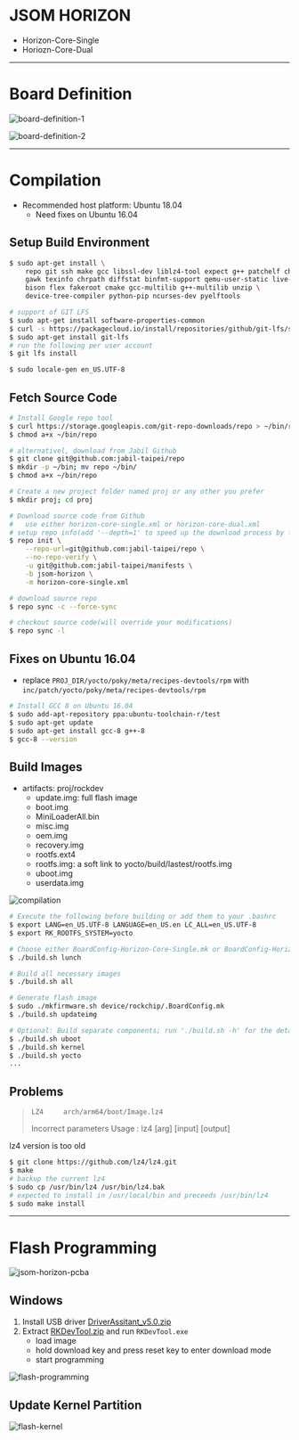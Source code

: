 # JSOM HORIZON

+ Horizon-Core-Single
+ Horiozn-Core-Dual

--------------------------------------------------------------------------------
# Board Definition

![board-definition-1](./inc/board-definition-1.png)

![board-definition-2](./inc/board-definition-2.png)

--------------------------------------------------------------------------------
# Compilation

+ Recommended host platform: Ubuntu 18.04
    + Need fixes on Ubuntu 16.04

## Setup Build Environment

```bash
$ sudo apt-get install \
    repo git ssh make gcc libssl-dev liblz4-tool expect g++ patchelf chrpath \
    gawk texinfo chrpath diffstat binfmt-support qemu-user-static live-build \
    bison flex fakeroot cmake gcc-multilib g++-multilib unzip \
    device-tree-compiler python-pip ncurses-dev pyelftools

# support of GIT LFS
$ sudo apt-get install software-properties-common
$ curl -s https://packagecloud.io/install/repositories/github/git-lfs/script.deb.sh | sudo bash
$ sudo apt-get install git-lfs
# run the following per user account
$ git lfs install

$ sudo locale-gen en_US.UTF-8
```

## Fetch Source Code

```bash
# Install Google repo tool
$ curl https://storage.googleapis.com/git-repo-downloads/repo > ~/bin/repo
$ chmod a+x ~/bin/repo

# alternativel, download from Jabil Github
$ git clone git@github.com:jabil-taipei/repo
$ mkdir -p ~/bin; mv repo ~/bin/
$ chmod a+x ~/bin/repo

# Create a new project folder named proj or any other you prefer
$ mkdir proj; cd proj

# Download source code from Github
#   use either horizon-core-single.xml or horizon-core-dual.xml
# setup repo info(add '--depth=1' to speed up the download process by fetching only the last commits)
$ repo init \
    --repo-url=git@github.com:jabil-taipei/repo \
    --no-repo-verify \
    -u git@github.com:jabil-taipei/manifests \
    -b jsom-horizon \
    -m horizon-core-single.xml

# download source repo
$ repo sync -c --force-sync

# checkout source code(will override your modifications)
$ repo sync -l
```

## Fixes on Ubuntu 16.04

+ replace `PROJ_DIR/yocto/poky/meta/recipes-devtools/rpm` with  `inc/patch/yocto/poky/meta/recipes-devtools/rpm`

```bash
# Install GCC 8 on Ubuntu 16.04
$ sudo add-apt-repository ppa:ubuntu-toolchain-r/test
$ sudo apt-get update
$ sudo apt-get install gcc-8 g++-8
$ gcc-8 --version
```

## Build Images

+ artifacts: proj/rockdev
    + update.img: full flash image
    + boot.img
    + MiniLoaderAll.bin
    + misc.img
    + oem.img
    + recovery.img
    + rootfs.ext4
    + rootfs.img: a soft link to yocto/build/lastest/rootfs.img
    + uboot.img
    + userdata.img

![compilation](./inc/compilation.png)

```bash
# Execute the following before building or add them to your .bashrc
$ export LANG=en_US.UTF-8 LANGUAGE=en_US.en LC_ALL=en_US.UTF-8
$ export RK_ROOTFS_SYSTEM=yocto

# Choose either BoardConfig-Horizon-Core-Single.mk or BoardConfig-Horizon-Core-Dual.mk
$ ./build.sh lunch

# Build all necessary images
$ ./build.sh all

# Generate flash image
$ sudo ./mkfirmware.sh device/rockchip/.BoardConfig.mk
$ ./build.sh updateimg

# Optional: Build separate components; run './build.sh -h' for the details
$ ./build.sh uboot
$ ./build.sh kernel
$ ./build.sh yocto
...
```

## Problems

>     LZ4     arch/arm64/boot/Image.lz4
>   Incorrect parameters
>   Usage :
>         lz4 [arg] [input] [output]

lz4 version is too old

```bash
$ git clone https://github.com/lz4/lz4.git
$ make
# backup the current lz4
$ sudo cp /usr/bin/lz4 /usr/bin/lz4.bak
# expected to install in /usr/local/bin and preceeds /usr/bin/lz4
$ sudo make install
```

--------------------------------------------------------------------------------
# Flash Programming

![jsom-horizon-pcba](./inc/jsom-horizon-pcba.png)

## Windows

1. Install USB driver [DriverAssitant_v5.0.zip](./inc/utils/DriverAssitant_v5.0.zip)
2. Extract [RKDevTool.zip](./inc/utils/RKDevTool.zip) and run `RKDevTool.exe`
    + load image
    + hold download key and press reset key to enter download mode
    + start programming

![flash-programming](./inc/flash-programming.png)

## Update Kernel Partition

![flash-kernel](./inc/flash-kernel.png)
